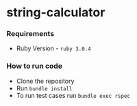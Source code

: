 # string-calculator

### Requirements
 - Ruby Version - `ruby 3.0.4`

### How to run code
 - Clone the repository
 - Run `bundle install`
 - To run test cases run `bundle exec rspec`